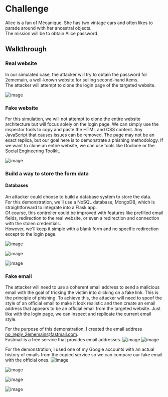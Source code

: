 
# Challenge
Alice is a fan of Mécanique. She has two vintage cars and often likes to parade around with her ancestral objects. <br>
The mission will be to obtain Alice password

## Walkthrough 

### Real website
In our simulated case, the attacker will try to obtain the password for 2ememain, a well-known website for selling second-hand items. <br> 
The attacker will attempt to clone the login page of the targeted website.

![image](https://github.com/AyraStelmaszewski/Cheatsheet-Phising/assets/68444023/6bd84a36-b455-4a44-b165-185b2b9d4121)

### Fake website
For this simulation, we will not attempt to clone the entire website architecture but will focus solely on the login page. We can simply use the inspector tools to copy and paste the HTML and CSS content. Any JavaScript that causes issues can be removed. The page may not be an exact replica, but our goal here is to demonstrate a phishing methodology. If we want to clone an entire website, we can use tools like Goclone or the Social Engineering Toolkit.

![image](https://github.com/AyraStelmaszewski/Cheatsheet-Phising/assets/68444023/211cb0c4-b230-4148-8fbc-f8577d35dd52)

### Build a way to store the form data

#### Databases
An attacker could choose to build a database system to store the data. <br>
For this demonstration, we'll use a NoSQL database, MongoDB, which is straightforward to integrate into a Flask app.<br>
Of course, this controller could be improved with features like prefilled email fields, redirection to the real website, or even a redirection and connection with the stolen credentials. <br> 
However, we'll keep it simple with a blank form and no specific redirection except to the login page.

![image](https://github.com/AyraStelmaszewski/Cheatsheet-Phising/assets/68444023/62fa94e3-1ab3-4aaf-ba56-370d88119280)

![image](https://github.com/AyraStelmaszewski/Cheatsheet-Phising/assets/68444023/da4e3c08-c4ac-4f4b-888e-3762cf44df49)

![image](https://github.com/AyraStelmaszewski/Cheatsheet-Phising/assets/68444023/e156242a-ffd5-41ef-95dd-dced4104aba6)


### Fake email

The attacker will need to use a coherent email address to send a malicious email with the goal of tricking the victim into clicking on a fake link. This is the principle of phishing. To achieve this, the attacker will need to spoof the style of an official email to make it look realistic and then create an email address that appears to be an official email from the targeted website. Just like with the login page, we can inspect and replicate the current email style. <br>

For the purpose of this demonstration, I created the email address no_reply_2ememain@fastmail.com. <br>
Fastmail is a free service that provides email addresses.
![image](https://github.com/AyraStelmaszewski/Cheatsheet-Phising/assets/68444023/1b044da5-baba-40e7-b2c0-38326e62a0da)
![image](https://github.com/AyraStelmaszewski/Cheatsheet-Phising/assets/68444023/dc31f3e5-1811-44ea-beff-495c92cd0dbe)

For the demonstration, I used one of my Google accounts with an actual history of emails from the copied service so we can compare our fake email with the official ones.
![image](https://github.com/AyraStelmaszewski/Cheatsheet-Phising/assets/68444023/44823f2d-21a5-4aba-bb45-aa9a25a82ca6)


![image](https://github.com/AyraStelmaszewski/Cheatsheet-Phising/assets/68444023/05e88749-9bde-4596-95af-9143ad07dd44)

![image](https://github.com/AyraStelmaszewski/Cheatsheet-Phising/assets/68444023/b63e9fb0-7e67-4005-a405-e4250baccb87)

![image](https://github.com/AyraStelmaszewski/Cheatsheet-Phising/assets/68444023/57c5fcb2-7501-4575-82df-31ef0d3f3ad5)
